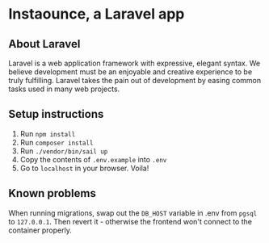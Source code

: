 # Instaounce, a Laravel app

## About Laravel

Laravel is a web application framework with expressive, elegant syntax. We believe development must be an enjoyable and creative experience to be truly fulfilling. Laravel takes the pain out of development by easing common tasks used in many web projects.

## Setup instructions
1. Run `npm install`
2. Run `composer install`
3. Run `./vendor/bin/sail up`
4. Copy the contents of `.env.example` into `.env`
4. Go to `localhost` in your browser. Voila!

## Known problems
When running migrations, swap out the `DB_HOST` variable in .env from `pgsql` to `127.0.0.1`. Then revert it - otherwise the frontend won't connect to the container properly.
